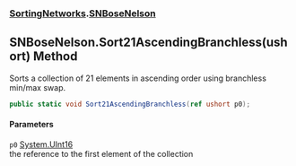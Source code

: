 ### [SortingNetworks](SortingNetworks.md 'SortingNetworks').[SNBoseNelson](SortingNetworks_SNBoseNelson.md 'SortingNetworks.SNBoseNelson')
## SNBoseNelson.Sort21AscendingBranchless(ushort) Method
Sorts a collection of 21 elements in ascending order using branchless min/max swap.  
```csharp
public static void Sort21AscendingBranchless(ref ushort p0);
```
#### Parameters
<a name='SortingNetworks_SNBoseNelson_Sort21AscendingBranchless(ushort)_p0'></a>
`p0` [System.UInt16](https://docs.microsoft.com/en-us/dotnet/api/System.UInt16 'System.UInt16')  
the reference to the first element of the collection
  
